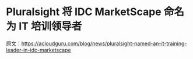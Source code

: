 # Pluralsight 将 IDC MarketScape 命名为 IT 培训领导者

原文：<https://acloudguru.com/blog/news/pluralsight-named-an-it-training-leader-in-idc-marketscape>